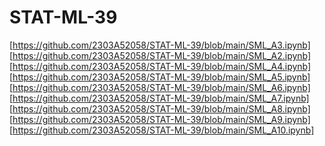 # STAT-ML-39
[https://github.com/2303A52058/STAT-ML-39/blob/main/SML_A3.ipynb]
[https://github.com/2303A52058/STAT-ML-39/blob/main/SML_A2.ipynb]
[https://github.com/2303A52058/STAT-ML-39/blob/main/SML_A4.ipynb]
[https://github.com/2303A52058/STAT-ML-39/blob/main/SML_A5.ipynb]
[https://github.com/2303A52058/STAT-ML-39/blob/main/SML_A6.ipynb]
[https://github.com/2303A52058/STAT-ML-39/blob/main/SML_A7.ipynb]
[https://github.com/2303A52058/STAT-ML-39/blob/main/SML_A8.ipynb]
[https://github.com/2303A52058/STAT-ML-39/blob/main/SML_A9.ipynb]
[https://github.com/2303A52058/STAT-ML-39/blob/main/SML_A10.ipynb]
